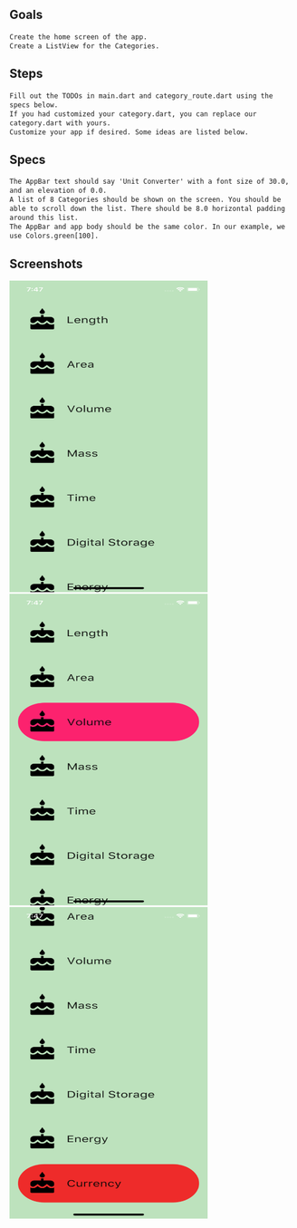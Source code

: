 ## Goals

    Create the home screen of the app.
    Create a ListView for the Categories.

## Steps

    Fill out the TODOs in main.dart and category_route.dart using the specs below.
    If you had customized your category.dart, you can replace our category.dart with yours.
    Customize your app if desired. Some ideas are listed below.

## Specs

    The AppBar text should say 'Unit Converter' with a font size of 30.0, and an elevation of 0.0.
    A list of 8 Categories should be shown on the screen. You should be able to scroll down the list. There should be 8.0 horizontal padding around this list.
    The AppBar and app body should be the same color. In our example, we use Colors.green[100].
## Screenshots

<p align="left">
  <img src="https://github.com/NaagAlgates/Flutter_Route/blob/master/screenshots/1.png" width="350" height="550"/>
  <img src="https://github.com/NaagAlgates/Flutter_Route/blob/master/screenshots/2.png" width="350" height="550"/>
  <img src="https://github.com/NaagAlgates/Flutter_Route/blob/master/screenshots/3.png" width="350" height="550"/>
</p>
